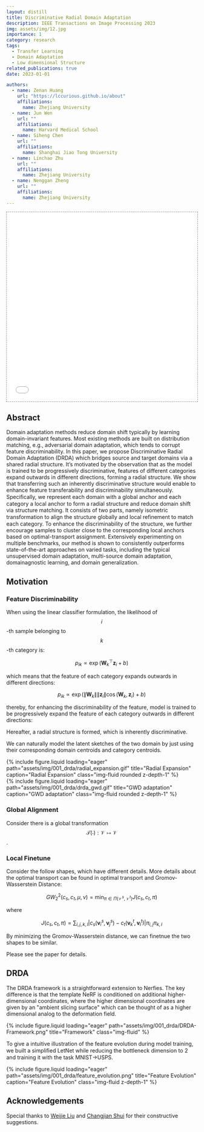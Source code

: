 ```yaml
---
layout: distill
title: Discriminative Radial Domain Adaptation
description: IEEE Transactions on Image Processing 2023
img: assets/img/12.jpg
importance: 1
category: research
tags:
  - Transfer Learning
  - Domain Adaptation
  - Low dimensional Structure
related_publications: true
date: 2023-01-01

authors:
  - name: Zenan Huang
    url: "https://lccurious.github.io/about"
    affiliations:
      name: Zhejiang University
  - name: Jun Wen 
    url: ""
    affiliations:
      name: Harvard Medical School
  - name: Siheng Chen
    url: ""
    affiliations:
      name: Shanghai Jiao Tong University
  - name: Linchao Zhu
    url: ""
    affiliations:
      name: Zhejiang University
  - name: Nenggan Zheng
    url: ""
    affiliations:
      name: Zhejiang University
---
```


<div class="l-page">
  <iframe src="{{ '/assets/plotly/001_drda/tetrahedron_animation.html' | relative_url }}" frameborder='0' scrolling='no' height="500px" width="100%" style="border: 1px dashed grey;"></iframe>
</div>

## Abstract

Domain adaptation methods reduce domain shift typically by learning domain-invariant features. Most existing methods are built on distribution matching, e.g., adversarial domain adaptation, which tends to corrupt feature discriminability. In this paper, we propose Discriminative Radial Domain Adaptation (DRDA) which bridges source and target domains via a shared radial structure. It’s motivated by the observation that as the model is trained to be progressively discriminative, features of different categories expand outwards in different directions, forming a radial structure. We show that transferring such an inherently discriminative structure would enable to enhance feature transferability and discriminability simultaneously. Speciﬁcally, we represent each domain with a global anchor and each category a local anchor to form a radial structure and reduce domain shift via structure matching. It consists of two parts, namely isometric transformation to align the structure globally and local reﬁnement to match each category. To enhance the discriminability of the structure, we further encourage samples to cluster close to the corresponding local anchors based on optimal-transport assignment. Extensively experimenting on multiple benchmarks, our method is shown to consistently outperforms state-of-the-art approaches on varied tasks, including the typical unsupervised domain adaptation, multi-source domain adaptation, domainagnostic learning, and domain generalization.

## Motivation

### Feature Discriminability

When using the linear classifier formulation, the likelihood of $$i$$-th sample belonging to $$k$$-th category is:

$$
\begin{equation}
p_{ik}\propto \exp(\boldsymbol{W}^{\top}_{k}\boldsymbol{z}_{i}+b)
\end{equation}
$$

which means that the feature of each category expands outwards in different directions:

$$
\begin{equation}
p_{ik}\propto \exp(\|\boldsymbol{W}_{k}\| \|\boldsymbol{z}_{i}\|\cos(\boldsymbol{W}_{k},
                \boldsymbol{z}_{i})+b)
\end{equation}
$$

thereby, for enhancing the discriminability of the feature, model is trained to be progressively expand the feature of each category outwards in different directions:


Hereafter, a radial structure is formed, which is inherently discriminative.

We can naturally model the latent sketches of the two domain by just using their corresponding domain centroids and category centroids.

<div class="row">
    <div class="col-sm mt-3 mt-md-0">
        {% include figure.liquid loading="eager" path="assets/img/001_drda/radial_expansion.gif" title="Radial Expansion" caption="Radial Expansion" class="img-fluid rounded z-depth-1" %}
    </div>
    <div class="col-sm mt-3 mt-md-0">
        {% include figure.liquid loading="eager" path="assets/img/001_drda/drda_gwd.gif" title="GWD adaptation" caption="GWD adaptation" class="img-fluid rounded z-depth-1" %}
    </div>
</div>

### Global Alignment

Consider there is a global transformation $$\mathcal{T}(\cdot): \mathcal{V} \mapsto \mathcal{V}$$.

### Local Finetune

Consider the follow shapes, which have different details. More details about the optimal transport can be found in optimal transport and Gromov-Wasserstein Distance:

$$
\begin{equation}
GW^{2}_{2}(c_{s}, c_{t}, \mu, \nu) = \min_{\pi \in \Pi(\mathcal{V}^{s},\mathcal{V}^{t})} J(c_{s},
              c_{t}, \pi)
\end{equation}
$$

where

$$
\begin{equation}
J(c_{s}, c_{t}, \pi) = \sum_{i,j,k,l}|c_{s}(\boldsymbol{v}^{s}_{i},
              \boldsymbol{v}^{s}_{j})-c_{t}(\boldsymbol{v}^{t}_{k}, \boldsymbol{v}^{t}_{l})|\pi_{i,j}\pi_{k,l}
\end{equation}
$$

By minimizing the Gromov-Wasserstein distance, we can finetnue the two shapes to be similar.

Please see the paper for details.

## DRDA

The DRDA framework is a straightforward extension to Nerfies. The key difference is that the template NeRF is conditioned on additional higher-dimensional coordinates, where the higher dimensional coordinates are given by an "ambient slicing surface" which can be thought of as a higher dimensional analog to the deformation field.

<div class="row">
    <div class="col-lg mt-3 mt-md-0">
        {% include figure.liquid loading="eager" path="assets/img/001_drda/DRDA-Framework.png" title="Framework" class="img-fluid" %}
    </div>
</div>


To give a intuitive illustration of the feature evolution during model training, we built a simpliﬁed LetNet while reducing the bottleneck dimension to 2 and training it with the task MNIST→USPS.


<div class="row">
    <div class="col-lg mt-3 mt-md-0">
        {% include figure.liquid loading="eager" path="assets/img/001_drda/feature_evolution.png" title="Feature Evolution" caption="Feature Evolution" class="img-fluid z-depth-1" %}
    </div>
</div>

## Acknowledgements

Special thanks to [Weijie Liu](https://lccurious.github.io/projects/DRDA/) and [Changjian Shui](https://cjshui.github.io/) for their constructive suggestions.
